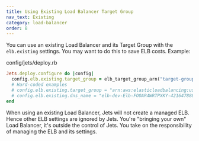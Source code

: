 ```yaml
---
title: Using Existing Load Balancer Target Group
nav_text: Existing
category: load-balancer
order: 8
---
```


You can use an existing Load Balancer and its Target Group with the `elb.existing` settings. You may want to do this to save ELB costs. Example:

config/jets/deploy.rb

```ruby
Jets.deploy.configure do |config|
  config.elb.existing.target_group = elb_target_group_arn("target-group-name")
  # Hard-coded examples
  # config.elb.existing.target_group = "arn:aws:elasticloadbalancing:us-west-2:111111111111:targetgroup/elb-d-Targe-12NCI2V1X5TBS/ed56e555b7e8d0db"
  # config.elb.existing.dns_name = "elb-dev-Elb-FOOAR4WRTPXKY-421647888.us-west-2.elb.amazonaws.com"
end
```

When using an existing Load Balancer, Jets will not create a managed ELB. Hence other ELB settings are ignored by Jets. You're "bringing your own" Load Balancer, it's outside the control of Jets. You take on the responsibility of managing the ELB and its settings.

